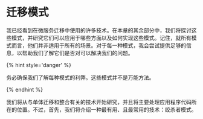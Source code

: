 # 迁移模式
我已经看到在微服务迁移中使用的许多技术。在本章的其余部分中，我们将探讨这些模式，并研究它们可以应用于哪些方面以及如何实现这些模式。记住，就所有模式而言，他们并非适用于所有的场景。对于每一种模式，我会尝试提供足够的信息，以帮助我们了解它们是否对可以解决我们的问题。

{% hint style='danger' %}

务必确保我们了解每种模式的利弊。这些模式并不是万能方法。

{% endhint %}

我们将从与单体迁移和整合有关的技术开始研究，并且将主要处理应用程序代码所在的位置。不过，首先，我们将介绍一种最有用、且最常用的技术：绞杀者模式。
